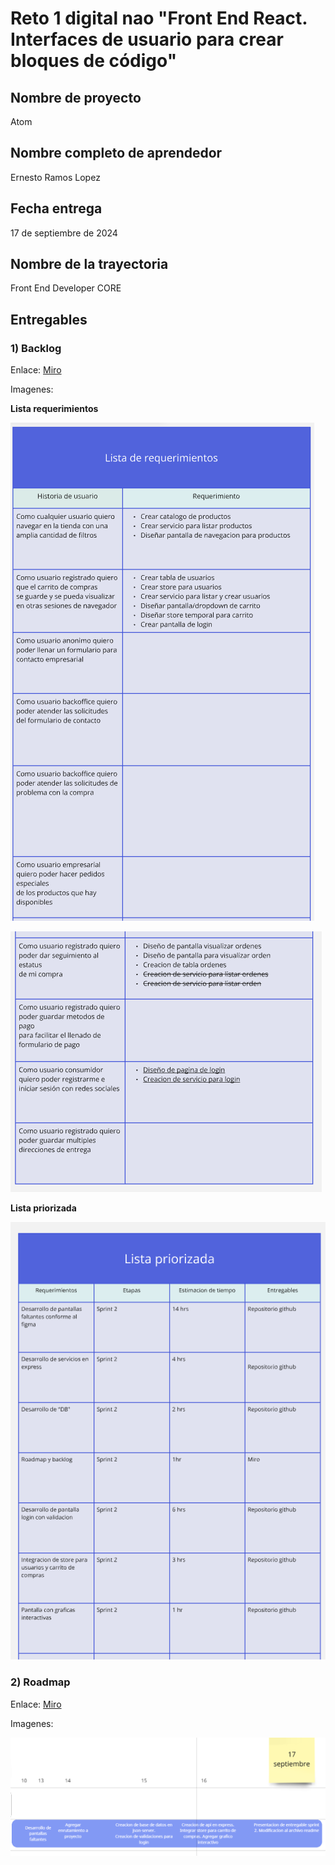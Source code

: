 # Reto 1 digital nao "Front End React. Interfaces de usuario para crear bloques de código"
## Nombre de proyecto  
Atom

## Nombre completo de aprendedor
Ernesto Ramos Lopez

## Fecha entrega
17 de septiembre de 2024

## Nombre de la trayectoria 
Front End Developer CORE


## Entregables
### 1) **Backlog**

Enlace: [Miro](https://miro.com/app/board/uXjVKixWjLc=/?share_link_id=379606508623)

Imagenes: 

**Lista requerimientos**

![Lista requerimientos 1](/entregables/sprint2/backlog/ListaRequerimientos1.png "Lista requerimientos 1")

![Lista requerimientos 2](/entregables/sprint2/backlog/ListaRequerimientos2.png "Lista requerimientos 2")

**Lista priorizada**

![Lista priorizada](/entregables/sprint2/backlog/ListaPriorizada.png "Lista priorizada")

### 2) **Roadmap**

Enlace: [Miro](https://miro.com/app/board/uXjVKhrL8No=/?share_link_id=137188585675)

Imagenes: 

![Roadmap](/entregables/sprint2/roadmap/RoadmapSprint2.png "Roadmap")
